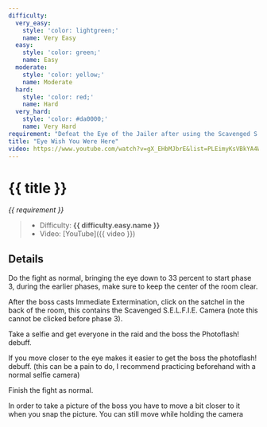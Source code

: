 ```yaml
---
difficulty:
  very_easy:
    style: 'color: lightgreen;'
    name: Very Easy
  easy:
    style: 'color: green;'
    name: Easy
  moderate:
    style: 'color: yellow;'
    name: Moderate
  hard:
    style: 'color: red;'
    name: Hard
  very_hard:
    style: 'color: #da0000;'
    name: Very Hard
requirement: "Defeat the Eye of the Jailer after using the Scavenged S.E.L.F.I.E. Camera to take a picture of the Eye of the Jailer and the entire raid after it has cast Immediate Extermination in the Sanctum of Domination on Normal difficulty or higher."
title: "Eye Wish You Were Here"
video: https://www.youtube.com/watch?v=gX_EHbMJbrE&list=PLEimyKsVBkYA4WRM-CHJAJhU72UJwMJ3P&index=2
---
```


# {{ title }}

_{{ requirement }}_

> - Difficulty: **<span style="{{ difficulty.easy.style }}">{{ difficulty.easy.name }}</span>**
> - Video: [YouTube]({{ video }})

## Details

Do the fight as normal, bringing the eye down to 33 percent to start phase 3, during the earlier phases, make sure to keep the center of the room clear.

After the boss casts  Immediate Extermination, click on the satchel in the back of the room, this contains the  Scavenged S.E.L.F.I.E. Camera (note this cannot be clicked before phase 3).

Take a selfie and get everyone in the raid and the boss the  Photoflash! debuff.

If you move closer to the eye makes it easier to get the boss the photoflash! debuff. (this can be a pain to do, I recommend practicing beforehand with a normal selfie camera)

Finish the fight as normal.

In order to take a picture of the boss you have to move a bit closer to it when you snap the picture.
You can still move while holding the camera